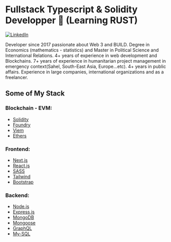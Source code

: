 # Fullstack Typescript & Solidity Developper 👋 (Learning RUST)

[![LinkedIn][linkedin-shield]][linkedin-url]

Developer since 2017 passionate about Web 3 and BUILD. Degree in Economics (mathematics - statistics) and Master in Political Science and International Relations. 4+ years of experience in web development and Blockchains. 7+ years of experience in humanitarian project management in emergency context(Sahel, South-East Asia, Europe...etc). 4+ years in public affairs. Experience in large companies, international organizations and as a freelancer.


## Some of My Stack

### Blockchain - EVM:
* [Solidity][Solidity-url]
* [Foundry][foundry-url]
* [Viem][viem-url]
* [Ethers][Ethers-url]

### Frontend: 
* [Next.js][Next-url]
* [React.js][React-url]
* [SASS](https://sass-lang.com/) 
* [Tailwind](https://tailwindcss.com/)
* [Bootstrap][Bootstrap-url]

### Backend: 
* [Node.js](https://nodejs.org/en/)
* [Express.js](https://expressjs.com/)
* [MongoDB](https://www.mongodb.com/)
* [Mongoose](https://mongoosejs.com/)
* [GraphQL](https://graphql.org/)
* [My-SQL](https://www.mysql.com/)


<!--
**Baoufa/baoufa** is a ✨ _special_ ✨ repository because its `README.md` (this file) appears on your GitHub profile.

Here are some ideas to get you started:

- 🔭 I’m currently working on ...
- 🌱 I’m currently learning ...
- 👯 I’m looking to collaborate on ...
- 🤔 I’m looking for help with ...
- 💬 Ask me about ...
- 📫 How to reach me: ...
- 😄 Pronouns: ...
- ⚡ Fun fact: ...
-->


<!-- MARKDOWN LINKS & IMAGES -->
<!-- https://www.markdownguide.org/basic-syntax/#reference-style-links -->
[viem-url]: https://viem.sh
[foundry-url]: https://book.getfoundry.sh/
[contributors-shield]: https://img.shields.io/github/contributors/othneildrew/Best-README-Template.svg?style=for-the-badge
[contributors-url]: https://github.com/othneildrew/Best-README-Template/graphs/contributors
[forks-shield]: https://img.shields.io/github/forks/othneildrew/Best-README-Template.svg?style=for-the-badge
[forks-url]: https://github.com/othneildrew/Best-README-Template/network/members
[stars-shield]: https://img.shields.io/github/stars/othneildrew/Best-README-Template.svg?style=for-the-badge
[stars-url]: https://github.com/othneildrew/Best-README-Template/stargazers
[issues-shield]: https://img.shields.io/github/issues/othneildrew/Best-README-Template.svg?style=for-the-badge
[issues-url]: https://github.com/othneildrew/Best-README-Template/issues
[license-shield]: https://img.shields.io/github/license/othneildrew/Best-README-Template.svg?style=for-the-badge
[license-url]: https://github.com/othneildrew/Best-README-Template/blob/master/LICENSE.txt
[linkedin-shield]: https://img.shields.io/badge/-LinkedIn-black.svg?style=for-the-badge&logo=linkedin&colorB=555
[linkedin-url]: https://www.linkedin.com/in/benjamin-anoufa/
[product-screenshot]: images/screenshot.png
[Next.js]: https://img.shields.io/badge/next.js-000000?style=for-the-badge&logo=nextdotjs&logoColor=white
[Next-url]: https://nextjs.org/
[React.js]: https://img.shields.io/badge/React-20232A?style=for-the-badge&logo=react&logoColor=61DAFB
[React-url]: https://reactjs.org/
[Vue.js]: https://img.shields.io/badge/Vue.js-35495E?style=for-the-badge&logo=vuedotjs&logoColor=4FC08D
[Vue-url]: https://vuejs.org/
[Angular.io]: https://img.shields.io/badge/Angular-DD0031?style=for-the-badge&logo=angular&logoColor=white
[Angular-url]: https://angular.io/
[Svelte.dev]: https://img.shields.io/badge/Svelte-4A4A55?style=for-the-badge&logo=svelte&logoColor=FF3E00
[Svelte-url]: https://svelte.dev/
[Laravel.com]: https://img.shields.io/badge/Laravel-FF2D20?style=for-the-badge&logo=laravel&logoColor=white
[Laravel-url]: https://laravel.com
[Bootstrap.com]: https://img.shields.io/badge/Bootstrap-563D7C?style=for-the-badge&logo=bootstrap&logoColor=white
[Bootstrap-url]: https://getbootstrap.com
[JQuery.com]: https://img.shields.io/badge/jQuery-0769AD?style=for-the-badge&logo=jquery&logoColor=white
[JQuery-url]: https://jquery.com 
[HardHat-url]: https://hardhat.org/
[Ethers-url]: https://docs.ethers.io/v5/
[Solidity-url]: https://docs.soliditylang.org/en/v0.8.17/
[Chainlink-url]: https://chain.link/ 

